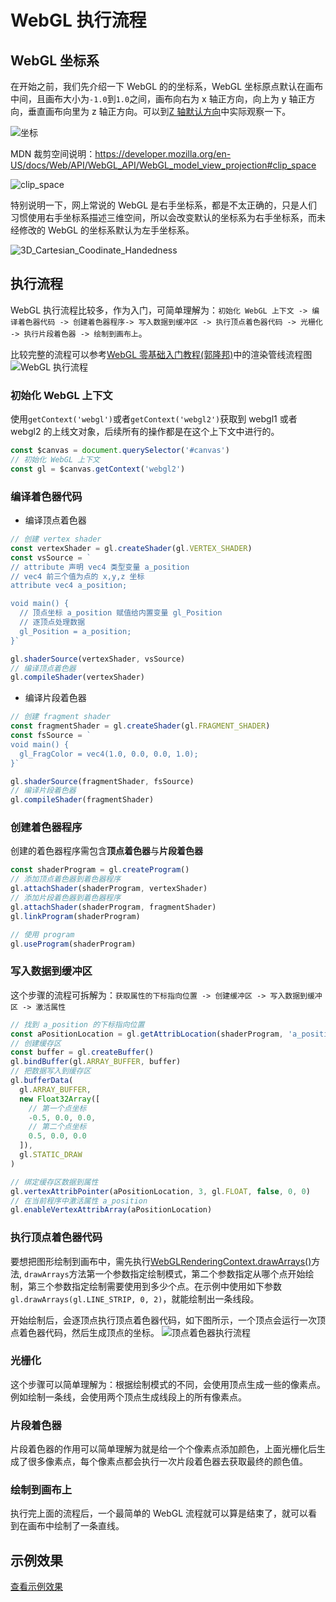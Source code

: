 # WebGL 执行流程

## WebGL 坐标系

在开始之前，我们先介绍一下 WebGL 的的坐标系，WebGL 坐标原点默认在画布中间，且画布大小为`-1.0`到`1.0`之间，画布向右为 x 轴正方向，向上为 y 轴正方向，垂直画布向里为 z 轴正方向。可以到[Z 轴默认方向](../3.%20Z%20%E8%BD%B4%E9%BB%98%E8%AE%A4%E6%96%B9%E5%90%91/)中实际观察一下。

![坐标](./%E5%9D%90%E6%A0%87.png)

MDN 裁剪空间说明：https://developer.mozilla.org/en-US/docs/Web/API/WebGL_API/WebGL_model_view_projection#clip_space

![clip_space](./clip_space_graph.svg)

特别说明一下，网上常说的 WebGL 是右手坐标系，都是不太正确的，只是人们习惯使用右手坐标系描述三维空间，所以会改变默认的坐标系为右手坐标系，而未经修改的 WebGL 的坐标系默认为左手坐标系。

![3D_Cartesian_Coodinate_Handedness](./3D_Cartesian_Coodinate_Handedness.jpg)

## 执行流程

WebGL 执行流程比较多，作为入门，可简单理解为：`初始化 WebGL 上下文 -> 编译着色器代码 -> 创建着色器程序-> 写入数据到缓冲区 -> 执行顶点着色器代码 -> 光栅化 -> 执行片段着色器 -> 绘制到画布上`。

比较完整的流程可以参考[WebGL 零基础入门教程(郭隆邦)](http://www.yanhuangxueyuan.com/WebGL/)中的渲染管线流程图
![WebGL 执行流程](./webgl-process.png)

### 初始化 WebGL 上下文

使用`getContext('webgl')`或者`getContext('webgl2')`获取到 webgl1 或者 webgl2 的上线文对象，后续所有的操作都是在这个上下文中进行的。

```js
const $canvas = document.querySelector('#canvas')
// 初始化 WebGL 上下文
const gl = $canvas.getContext('webgl2')
```

### 编译着色器代码

- 编译顶点着色器

```js
// 创建 vertex shader
const vertexShader = gl.createShader(gl.VERTEX_SHADER)
const vsSource = `
// attribute 声明 vec4 类型变量 a_position
// vec4 前三个值为点的 x,y,z 坐标
attribute vec4 a_position;

void main() {
  // 顶点坐标 a_position 赋值给内置变量 gl_Position
  // 逐顶点处理数据
  gl_Position = a_position;
}`

gl.shaderSource(vertexShader, vsSource)
// 编译顶点着色器
gl.compileShader(vertexShader)
```

- 编译片段着色器

```js
// 创建 fragment shader
const fragmentShader = gl.createShader(gl.FRAGMENT_SHADER)
const fsSource = `
void main() {
  gl_FragColor = vec4(1.0, 0.0, 0.0, 1.0);
}`

gl.shaderSource(fragmentShader, fsSource)
// 编译片段着色器
gl.compileShader(fragmentShader)
```

### 创建着色器程序

创建的着色器程序需包含**顶点着色器**与**片段着色器**

```js
const shaderProgram = gl.createProgram()
// 添加顶点着色器到着色器程序
gl.attachShader(shaderProgram, vertexShader)
// 添加片段着色器到着色器程序
gl.attachShader(shaderProgram, fragmentShader)
gl.linkProgram(shaderProgram)

// 使用 program
gl.useProgram(shaderProgram)
```

### 写入数据到缓冲区

这个步骤的流程可拆解为：`获取属性的下标指向位置 -> 创建缓冲区 -> 写入数据到缓冲区 -> 激活属性`

```js
// 找到 a_position 的下标指向位置
const aPositionLocation = gl.getAttribLocation(shaderProgram, 'a_position')
// 创建缓存区
const buffer = gl.createBuffer()
gl.bindBuffer(gl.ARRAY_BUFFER, buffer)
// 把数据写入到缓存区
gl.bufferData(
  gl.ARRAY_BUFFER,
  new Float32Array([
    // 第一个点坐标
    -0.5, 0.0, 0.0,
    // 第二个点坐标
    0.5, 0.0, 0.0
  ]),
  gl.STATIC_DRAW
)

// 绑定缓存区数据到属性
gl.vertexAttribPointer(aPositionLocation, 3, gl.FLOAT, false, 0, 0)
// 在当前程序中激活属性 a_position
gl.enableVertexAttribArray(aPositionLocation)
```

### 执行顶点着色器代码

要想把图形绘制到画布中，需先执行[WebGLRenderingContext.drawArrays()](https://developer.mozilla.org/zh-CN/docs/Web/API/WebGLRenderingContext/drawArrays)方法, `drawArrays`方法第一个参数指定绘制模式，第二个参数指定从哪个点开始绘制，第三个参数指定绘制需要使用到多少个点。在示例中使用如下参数`gl.drawArrays(gl.LINE_STRIP, 0, 2)`，就能绘制出一条线段。

开始绘制后，会逐顶点执行顶点着色器代码，如下图所示，一个顶点会运行一次顶点着色器代码，然后生成顶点的坐标。
![顶点着色器执行流程](./vertex-shader.gif)

### 光栅化

这个步骤可以简单理解为：根据绘制模式的不同，会使用顶点生成一些的像素点。例如绘制一条线，会使用两个顶点生成线段上的所有像素点。

### 片段着色器

片段着色器的作用可以简单理解为就是给一个个像素点添加颜色，上面光栅化后生成了很多像素点，每个像素点都会执行一次片段着色器去获取最终的颜色值。

### 绘制到画布上

执行完上面的流程后，一个最简单的 WebGL 流程就可以算是结束了，就可以看到在画布中绘制了一条直线。

## 示例效果

[查看示例效果](./demo.html)
